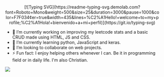 <p align="center">
  [![Typing SVG](https://readme-typing-svg.demolab.com?font=Roboto+Mono&weight=500&size=25&duration=3000&pause=1000&color=F7F034&center=true&width=435&lines=%C2%A1Hello!+welcome+to+my+profile;%C2%A1Hola!+bienvenido+a+mi+perfil)](https://git.io/typing-svg)
</p>

- 🔭 I’m currently working on improving my leetcode stats and a basic CRUD made using HTML, JS and CSS.
- 🌱 I’m currently learning python, JavaScript and keras.
- 👯 I’m looking to collaborate on web projects.
- ⚡ Fun fact: I enjoy helping others whenever I can. Be it in programming field or in daily life. I'm also Christian.

<p align="left"> 
  <img src="https://github-readme-stats.vercel.app/api?username=AlePascal-Front&theme=tokyonight&show_icons=true&hide_border=true&count_private=true&include_all_commits=true" /> 
</p>


